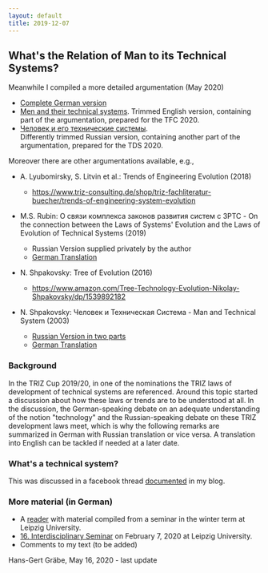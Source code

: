 ```yaml
---
layout: default
title: 2019-12-07
---
```


##  What's the Relation of Man to its Technical Systems? 

Meanwhile I compiled a more detailed argumentation (May 2020)
  * [Complete German version](https://hg-graebe.de/EigeneTexte/mts-20-de.pdf) 
  * [Men and their technical systems](https://hg-graebe.de/EigeneTexte/mts-20-en.pdf).
    Trimmed English version, containing part of the argumentation, prepared
    for the TFC 2020.
  * [Человек и его технические системы](https://hg-graebe.de/EigeneTexte/TDS-2020.pdf).  
    Differently trimmed Russian version, containing another part of the
    argumentation, prepared for the TDS 2020.

Moreover there are other argumentations available, e.g.,
* A. Lyubomirsky, S. Litvin et al.: Trends of Engineering Evolution (2018)
  - <https://www.triz-consulting.de/shop/triz-fachliteratur-buecher/trends-of-engineering-system-evolution>

* M.S. Rubin: О связи комплекса законов развития систем с ЗРТС - On the
  connection between the Laws of Systems' Evolution and the Laws of Evolution
  of Technical Systems (2019)
  - Russian Version supplied privately by the author
  - [German Translation](Texts/Rubin-19-de.pdf)
* N. Shpakovsky: Tree of Evolution (2016)
  - <https://www.amazon.com/Tree-Technology-Evolution-Nikolay-Shpakovsky/dp/1539892182>
* N. Shpakovsky: Человек и Техническая Система - Man and Technical System (2003)
  - [Russian Version in two parts](Texts/Shpakovsky-mts-ru.pdf)
  - [German Translation](Texts/Shpakovsky-mts-de.pdf)


### Background

In the TRIZ Cup 2019/20, in one of the nominations the TRIZ laws of
development of technical systems are referenced.  Around this topic started a
discussion about how these laws or trends are to be understood at all. In the
discussion, the German-speaking debate on an adequate understanding of the
notion "technology" and the Russian-speaking debate on these TRIZ development
laws meet, which is why the following remarks are summarized in German with
Russian translation or vice versa. A translation into English can be tackled
if needed at a later date.

### What's a technical system?

This was discussed in a facebook thread [documented](2019-08-07 "wikilink") in
my blog.

### More material (in German)

* A [reader](http://mint-leipzig.de/2020-02-07/Reader.pdf) with material
  compiled from a seminar in the winter term at Leipzig University.
* [16. Interdisciplinary Seminar](http://mint-leipzig.de/2020-02-07.html) on
  February 7, 2020 at Leipzig University.
* Comments to my text (to be added)

Hans-Gert Gräbe, May 16, 2020 - last update
